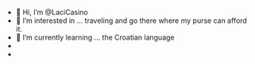 - 👋 Hi, I’m @LaciCasino
- 👀 I’m interested in ... traveling and go there where my purse can afford it.
- 🌱 I’m currently learning ... the Croatian language
- 
- 

<!---
LaciCasino/LaciCasino is a ✨ special ✨ repository because its `README.md` (this file) appears on your GitHub profile.
You can click the Preview link to take a look at your changes.
--->

